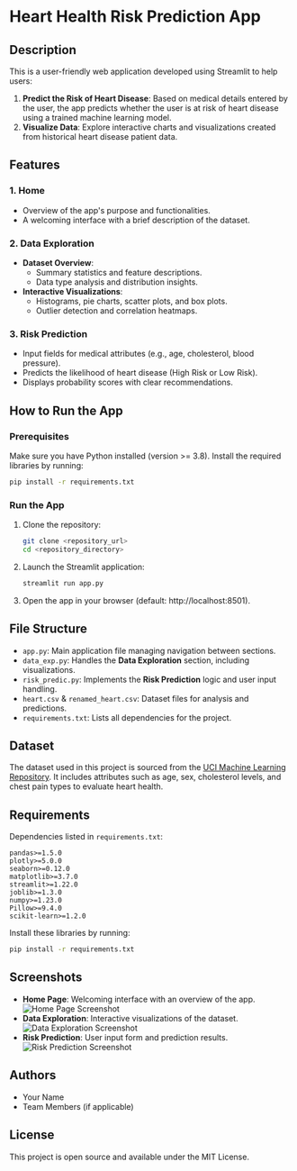 # Heart Health Risk Prediction App

## Description
This is a user-friendly web application developed using Streamlit to help users:

1. **Predict the Risk of Heart Disease**: Based on medical details entered by the user, the app predicts whether the user is at risk of heart disease using a trained machine learning model.
2. **Visualize Data**: Explore interactive charts and visualizations created from historical heart disease patient data.

## Features

### 1. Home
- Overview of the app's purpose and functionalities.
- A welcoming interface with a brief description of the dataset.

### 2. Data Exploration
- **Dataset Overview**:
  - Summary statistics and feature descriptions.
  - Data type analysis and distribution insights.
- **Interactive Visualizations**:
  - Histograms, pie charts, scatter plots, and box plots.
  - Outlier detection and correlation heatmaps.

### 3. Risk Prediction
- Input fields for medical attributes (e.g., age, cholesterol, blood pressure).
- Predicts the likelihood of heart disease (High Risk or Low Risk).
- Displays probability scores with clear recommendations.

## How to Run the App

### Prerequisites
Make sure you have Python installed (version >= 3.8). Install the required libraries by running:
```bash
pip install -r requirements.txt
```

### Run the App
1. Clone the repository:
   ```bash
   git clone <repository_url>
   cd <repository_directory>
   ```
2. Launch the Streamlit application:
   ```bash
   streamlit run app.py
   ```
3. Open the app in your browser (default: http://localhost:8501).

## File Structure
- `app.py`: Main application file managing navigation between sections.
- `data_exp.py`: Handles the **Data Exploration** section, including visualizations.
- `risk_predic.py`: Implements the **Risk Prediction** logic and user input handling.
- `heart.csv` & `renamed_heart.csv`: Dataset files for analysis and predictions.
- `requirements.txt`: Lists all dependencies for the project.

## Dataset
The dataset used in this project is sourced from the [UCI Machine Learning Repository](https://archive.ics.uci.edu/ml/datasets/heart+disease). It includes attributes such as age, sex, cholesterol levels, and chest pain types to evaluate heart health.

## Requirements
Dependencies listed in `requirements.txt`:
```plaintext
pandas>=1.5.0
plotly>=5.0.0
seaborn>=0.12.0
matplotlib>=3.7.0
streamlit>=1.22.0
joblib>=1.3.0
numpy>=1.23.0
Pillow>=9.4.0
scikit-learn>=1.2.0
```
Install these libraries by running:
```bash
pip install -r requirements.txt
```

## Screenshots
- **Home Page**: Welcoming interface with an overview of the app.
  ![Home Page Screenshot](screenshots/home.png)
- **Data Exploration**: Interactive visualizations of the dataset.
  ![Data Exploration Screenshot](screenshots/data_exploration.png)
- **Risk Prediction**: User input form and prediction results.
  ![Risk Prediction Screenshot](screenshots/risk_prediction.png)

## Authors
- Your Name
- Team Members (if applicable)

## License
This project is open source and available under the MIT License.
